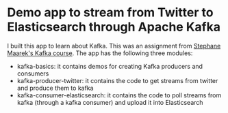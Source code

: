 # Demo app to stream from Twitter to Elasticsearch through Apache Kafka

I built this app to learn about Kafka. This was an assignment from [Stephane Maarek's Kafka course](https://www.linkedin.com/learning/learn-apache-kafka-for-beginners/kafka-connect-introduction). 
The app has the following three modules:
- kafka-basics: it contains demos for creating Kafka producers and consumers
- kafka-producer-twitter: it contains the code to get streams from twitter and produce them to kafka
- kafka-consumer-elasticsearch: it contains the code to poll streams from kafka (through a kafka consumer) and upload it into Elasticsearch